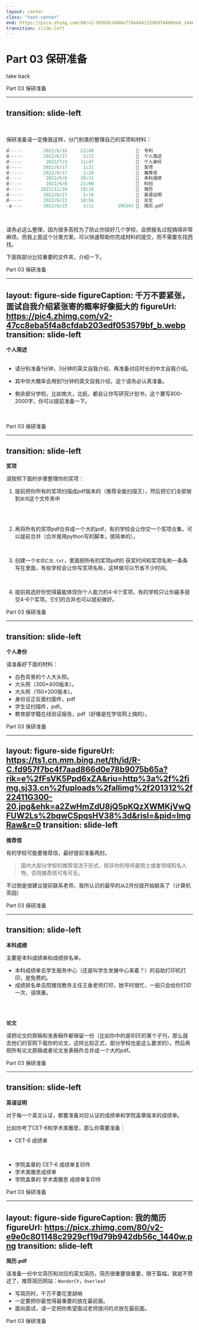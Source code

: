 ```yaml
---
layout: center
class: "text-center"
end: https://pica.zhimg.com/80/v2-0d5b9c6408e778e4d4225d69f48806eb_1440w.jpeg
transition: slide-left
---
```


# Part 03 保研准备

<span class="font-extralight">take back</span>


<Footnotes separator>
  <Footnote>Part 03 保研准备</Footnote>
</Footnotes>

---
transition: slide-left
---

<br>

保研准备请一定像我这样，分门别类的整理自己的奖项和材料：

```python
d-----        2022/6/18     22:40                  专利
d-----        2022/6/17      1:23                  个人简述
d-----         2022/7/3     11:47                  个人身份
d-----        2022/6/17      1:21                  奖项
d-----        2022/6/17      1:20                  推荐信
d-----         2022/6/8     20:31                  本科成绩
d-----         2022/6/8     21:00                  科创
d-----       2022/11/10     19:16                  简历
d-----        2022/6/17      1:16                  英语证明
d-----        2022/6/23     18:56                  论文
-a----        2022/6/23      3:11         106343   简历.pdf
```

<br>

<v-click>

请务必这么整理，因为很多高校为了防止你投好几个学校，会把报名过程搞得非常麻烦。而我上面这个分类方案，可以快速帮助你完成材料的提交，而不需要东找西找。

</v-click>

<v-click>

下面挑部分比较重要的文件夹，介绍一下。

</v-click>

<Footnotes separator>
  <Footnote>Part 03 保研准备</Footnote>
</Footnotes>

---
layout: figure-side
figureCaption: 千万不要紧张，面试自我介绍紧张寄的概率好像挺大的
figureUrl: https://pic4.zhimg.com/v2-47cc8eba5f4a8cfdab203edf053579bf_b.webp
transition: slide-left
---

**个人简述**
<br>
<br>

- 请分别准备1分钟，3分钟的英文自我介绍，再准备对应时长的中文自我介绍。

- 其中你大概率会用到1分钟的英文自我介绍，这个请务必认真准备。

- 剩余部分学校，比如南大，北航，都会让你写研究计划书，这个要写800-2000字，你可以提前准备一下。

<br>
<br>

<Footnotes separator>
  <Footnote>Part 03 保研准备</Footnote>
</Footnotes>

---
transition: slide-left
---

**奖项**

请按照下面的步骤整理你的奖项：

<v-click>

1. 提前把你所有的奖项扫描成pdf版本的（推荐全能扫描王），然后把它们全部放到`奖项`这个文件夹中
<br>

</v-click>
<br>

<v-click>

2. 再将所有的奖项pdf合并成一个大的pdf，有的学校会让你交一个奖项合集，可以提前合并（合并我用python写的脚本，很简单的）。
</v-click>
<br>

<v-click>

3. 创建一个`奖项汇总.txt`，里面把所有的奖项pdf的 获奖时间和奖项名称一条条写在里面，有些学校会让你写奖项名称，这样做可以节省不少时间。
</v-click>
<br>
<v-click>

4. 提前挑选好你觉得最能体现你个人能力的4-6个奖项，有的学校只让你最多提交4-6个奖项。它们的合并也可以提前做好。
</v-click>

<Footnotes separator>
  <Footnote>Part 03 保研准备</Footnote>
</Footnotes>

---
transition: slide-left
---

**个人身份**
<br>

请准备好下面的材料：

- 白色背景的个人大头照。
- 大头照（300×400版本）。
- 大头照（150×200版本）。
- 身份证正反面扫面件，pdf
- 学生证扫描件，pdf。
- 教育部学籍在线验证报告，pdf（好像是在学信网上搞的）。

<Footnotes separator>
  <Footnote>Part 03 保研准备</Footnote>
</Footnotes>

---
layout: figure-side
figureUrl: https://ts1.cn.mm.bing.net/th/id/R-C.fd957f7bc4f7aad866d0e78b9075b65a?rik=e%2fFsVK5Ppd6xZA&riu=http%3a%2f%2fimg.sj33.cn%2fuploads%2fallimg%2f201312%2f22411G300-20.jpg&ehk=a2ZwHmZdU8jQ5pKQzXWMKjVwQFUW2Ls%2bqwCSpqsHV38%3d&risl=&pid=ImgRaw&r=0
transition: slide-left
---

**推荐信**
<br>

有的学校可能要推荐信，最好提前准备两封。

> 国内大部分学校的推荐信流于形式，除非你的导师是院士或者领域知名人物，否则推荐信可有可无。

不过倒是很建议提前联系老师，我所认识的最早的从2月份就开始联系了（计算机茶园）

<Footnotes separator>
  <Footnote>Part 03 保研准备</Footnote>
</Footnotes>

---
transition: slide-left
---

**本科成绩**

主要是本科成绩单和成绩排名单。

- 本科成绩单去学生服务中心（还是叫学生发展中心来着？）的自助打印机打印，是免费的。
- 成绩排名单去院楼找教务主任王香老师打印，她平时很忙，一般只会给你打印一次，请慎重。

<br>
<br>

<v-click>

**论文**

请把论文的原稿和发表稿件都保留一份（比如你中的是IEEE的某个子刊，那么就去他们的官网下载你的论文，这样比较正式，部分学校也是这么要求的）。然后再把所有论文原稿或者论文发表稿件合并成一个大的pdf。

</v-click>


<Footnotes separator>
  <Footnote>Part 03 保研准备</Footnote>
</Footnotes>

---
transition: slide-left
---

**英语证明**

对于每一个英文认证，都要准备对应认证的成绩单和学院盖章版本的成绩单。

比如你考了CET-6和学术类雅思，那么你需要准备：
- CET-6 成绩单
<br>

- 学院盖章的 CET-6 成绩单复印件
- 学术类雅思成绩单
- 学院盖章的 学术类雅思 成绩单复印件

<Footnotes separator>
  <Footnote>Part 03 保研准备</Footnote>
</Footnotes>

---
layout: figure-side
figureCaption: 我的简历
figureUrl: https://picx.zhimg.com/80/v2-e9e0c801148c2929cf19d79b942db56c_1440w.png
transition: slide-left
---

**简历.pdf**

请准备一份中文简历和对应的英文简历，简历很重要很重要，限于篇幅，我就不赘述了，推荐简历网站：`WonderCV`，`Overleaf`

- 写简历时，千万不要花里胡哨
- 一定要把你最觉得最重要的放在最前面。
- 面向面试，请一定把你希望面试老师提问的点放在最前面。

<Footnotes separator>
  <Footnote>Part 03 保研准备</Footnote>
</Footnotes>

